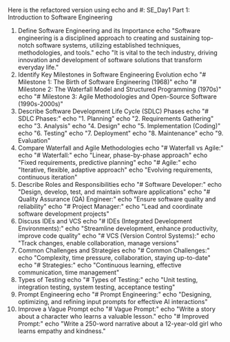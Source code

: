 Here is the refactored version using echo and #:
SE_Day1
Part 1: Introduction to Software Engineering
1. Define Software Engineering and its Importance
echo "Software engineering is a disciplined approach to creating and sustaining top-notch software systems, utilizing established techniques, methodologies, and tools."
echo "It is vital to the tech industry, driving innovation and development of software solutions that transform everyday life."
2. Identify Key Milestones in Software Engineering Evolution
echo "# Milestone 1: The Birth of Software Engineering (1968)"
echo "# Milestone 2: The Waterfall Model and Structured Programming (1970s)"
echo "# Milestone 3: Agile Methodologies and Open-Source Software (1990s-2000s)"
3. Describe Software Development Life Cycle (SDLC) Phases
echo "# SDLC Phases:"
echo "1. Planning"
echo "2. Requirements Gathering"
echo "3. Analysis"
echo "4. Design"
echo "5. Implementation (Coding)"
echo "6. Testing"
echo "7. Deployment"
echo "8. Maintenance"
echo "9. Evaluation"
4. Compare Waterfall and Agile Methodologies
echo "# Waterfall vs Agile:"
echo "# Waterfall:"
echo "Linear, phase-by-phase approach"
echo "Fixed requirements, predictive planning"
echo "# Agile:"
echo "Iterative, flexible, adaptive approach"
echo "Evolving requirements, continuous iteration"
5. Describe Roles and Responsibilities
echo "# Software Developer:"
echo "Design, develop, test, and maintain software applications"
echo "# Quality Assurance (QA) Engineer:"
echo "Ensure software quality and reliability"
echo "# Project Manager:"
echo "Lead and coordinate software development projects"
6. Discuss IDEs and VCS
echo "# IDEs (Integrated Development Environments):"
echo "Streamline development, enhance productivity, improve code quality"
echo "# VCS (Version Control Systems):"
echo "Track changes, enable collaboration, manage versions"
7. Common Challenges and Strategies
echo "# Common Challenges:"
echo "Complexity, time pressure, collaboration, staying up-to-date"
echo "# Strategies:"
echo "Continuous learning, effective communication, time management"
8. Types of Testing
echo "# Types of Testing:"
echo "Unit testing, integration testing, system testing, acceptance testing"
9. Prompt Engineering
echo "# Prompt Engineering:"
echo "Designing, optimizing, and refining input prompts for effective AI interactions"
10. Improve a Vague Prompt
echo "# Vague Prompt:"
echo "Write a story about a character who learns a valuable lesson."
echo "# Improved Prompt:"
echo "Write a 250-word narrative about a 12-year-old girl who learns empathy and kindness."
